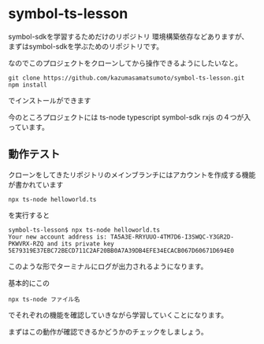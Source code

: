 # symbol-ts-lesson

symbol-sdkを学習するためだけのリポジトリ
環境構築依存などありますが、
まずはsymbol-sdkを学ぶためのリポジトリです。

なのでこのプロジェクトをクローンしてから操作できるようにしたいなと。

``` terminal
git clone https://github.com/kazumasamatsumoto/symbol-ts-lesson.git
npm install
```

でインストールができます

今のところプロジェクトには
ts-node
typescript
symbol-sdk
rxjs
の４つが入っています。

## 動作テスト

クローンをしてきたリポジトリのメインブランチにはアカウントを作成する機能が書かれています

``` terminal
npx ts-node helloworld.ts
```

を実行すると

``` console.log
symbol-ts-lesson$ npx ts-node helloworld.ts
Your new account address is: TA5A3E-RRYUUO-4TM7D6-I3SWQC-Y3GR2D-PKWVRX-RZQ and its private key 5E79319E37EBC72BECD711C2AF20BB0A7A39DB4EFE34ECACB067D60671D694E0
```

このような形でターミナルにログが出力されるようになります。

基本的にこの

``` terminal
npx ts-node ファイル名
```

でそれぞれの機能を確認していきながら学習していくことになります。

まずはこの動作が確認できるかどうかのチェックをしましょう。
